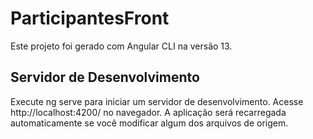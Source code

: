 # ParticipantesFront
Este projeto foi gerado com Angular CLI na versão 13.

## Servidor de Desenvolvimento
Execute ng serve para iniciar um servidor de desenvolvimento. Acesse http://localhost:4200/ no navegador. A aplicação será recarregada automaticamente se você modificar algum dos arquivos de origem.
